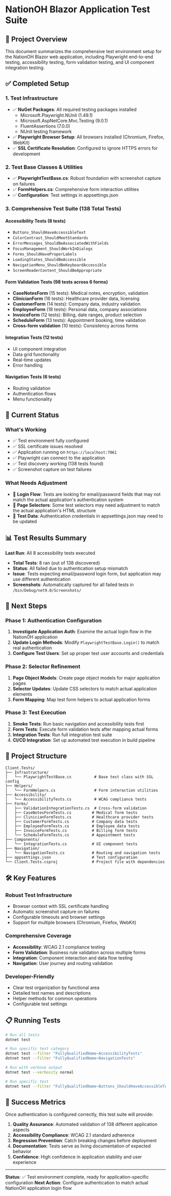# NationOH Blazor Application Test Suite

## 🎯 Project Overview

This document summarizes the comprehensive test environment setup for the NationOH Blazor web application, including Playwright end-to-end testing, accessibility testing, form validation testing, and UI component integration testing.

## ✅ Completed Setup

### 1. **Test Infrastructure**
- ✅ **NuGet Packages**: All required testing packages installed
  - Microsoft.Playwright.NUnit (1.49.1)
  - Microsoft.AspNetCore.Mvc.Testing (9.0.1)
  - FluentAssertions (7.0.0)
  - NUnit testing framework
- ✅ **Playwright Browser Setup**: All browsers installed (Chromium, Firefox, WebKit)
- ✅ **SSL Certificate Resolution**: Configured to ignore HTTPS errors for development

### 2. **Test Base Classes & Utilities**
- ✅ **PlaywrightTestBase.cs**: Robust foundation with screenshot capture on failures
- ✅ **FormHelpers.cs**: Comprehensive form interaction utilities
- ✅ **Configuration**: Test settings in appsettings.json

### 3. **Comprehensive Test Suite** (138 Total Tests)

#### **Accessibility Tests** (8 tests)
- `Buttons_ShouldHaveAccessibleText`
- `ColorContrast_ShouldMeetStandards`
- `ErrorMessages_ShouldBeAssociatedWithFields`
- `FocusManagement_ShouldWorkInDialogs`
- `Forms_ShouldHaveProperLabels`
- `LoadingStates_ShouldBeAccessible`
- `NavigationMenu_ShouldBeKeyboardAccessible`
- `ScreenReaderContent_ShouldBeAppropriate`

#### **Form Validation Tests** (98 tests across 6 forms)
- **CaseNotesForm** (15 tests): Medical notes, encryption, validation
- **ClinicianForm** (16 tests): Healthcare provider data, licensing
- **CustomerForm** (14 tests): Company data, industry validation
- **EmployeeForm** (18 tests): Personal data, company associations
- **InvoiceForm** (12 tests): Billing, date ranges, product selection
- **ScheduleForm** (13 tests): Appointment booking, time validation
- **Cross-form validation** (10 tests): Consistency across forms

#### **Integration Tests** (12 tests)
- UI component integration
- Data grid functionality
- Real-time updates
- Error handling

#### **Navigation Tests** (6 tests)
- Routing validation
- Authentication flows
- Menu functionality

## 🔧 Current Status

### **What's Working**
- ✅ Test environment fully configured
- ✅ SSL certificate issues resolved
- ✅ Application running on `https://localhost:7061`
- ✅ Playwright can connect to the application
- ✅ Test discovery working (138 tests found)
- ✅ Screenshot capture on test failures

### **What Needs Adjustment**
- 🔄 **Login Flow**: Tests are looking for email/password fields that may not match the actual application's authentication system
- 🔄 **Page Selectors**: Some test selectors may need adjustment to match the actual application's HTML structure
- 🔄 **Test Data**: Authentication credentials in appsettings.json may need to be updated

## 📊 Test Results Summary

**Last Run**: All 8 accessibility tests executed
- **Total Tests**: 8 ran (out of 138 discovered)
- **Status**: All failed due to authentication setup mismatch
- **Issue**: Tests expecting email/password login form, but application may use different authentication
- **Screenshots**: Automatically captured for all failed tests in `/bin/Debug/net9.0/Screenshots/`

## 🚀 Next Steps

### **Phase 1: Authentication Configuration**
1. **Investigate Application Auth**: Examine the actual login flow in the NationOH application
2. **Update Login Methods**: Modify `PlaywrightTestBase.Login()` to match real authentication
3. **Configure Test Users**: Set up proper test user accounts and credentials

### **Phase 2: Selector Refinement**
1. **Page Object Models**: Create page object models for major application pages
2. **Selector Updates**: Update CSS selectors to match actual application elements
3. **Form Mapping**: Map test form helpers to actual application forms

### **Phase 3: Test Execution**
1. **Smoke Tests**: Run basic navigation and accessibility tests first
2. **Form Tests**: Execute form validation tests after mapping actual forms
3. **Integration Tests**: Run full integration test suite
4. **CI/CD Integration**: Set up automated test execution in build pipeline

## 📁 Project Structure

```
Client.Tests/
├── Infrastructure/
│   └── PlaywrightTestBase.cs          # Base test class with SSL config
├── Helpers/
│   └── FormHelpers.cs                 # Form interaction utilities
├── Accessibility/
│   └── AccessibilityTests.cs          # WCAG compliance tests
├── Forms/
│   ├── ValidationIntegrationTests.cs  # Cross-form validation
│   ├── CaseNotesFormTests.cs         # Medical form tests
│   ├── ClinicianFormTests.cs         # Healthcare provider tests
│   ├── CustomerFormTests.cs          # Company data tests
│   ├── EmployeeFormTests.cs          # Employee data tests
│   ├── InvoiceFormTests.cs           # Billing form tests
│   └── ScheduleFormTests.cs          # Appointment tests
├── Components/
│   └── IntegrationTests.cs           # UI component tests
├── Navigation/
│   └── NavigationTests.cs            # Routing and navigation tests
├── appsettings.json                  # Test configuration
└── Client.Tests.csproj               # Project file with dependencies
```

## 🛠️ Key Features

### **Robust Test Infrastructure**
- Browser context with SSL certificate handling
- Automatic screenshot capture on failures
- Configurable timeouts and browser settings
- Support for multiple browsers (Chromium, Firefox, WebKit)

### **Comprehensive Coverage**
- **Accessibility**: WCAG 2.1 compliance testing
- **Form Validation**: Business rule validation across multiple forms
- **Integration**: Component interaction and data flow testing
- **Navigation**: User journey and routing validation

### **Developer-Friendly**
- Clear test organization by functional area
- Detailed test names and descriptions
- Helper methods for common operations
- Configurable test settings

## 📋 Running Tests

```bash
# Run all tests
dotnet test

# Run specific test category
dotnet test --filter "FullyQualifiedName~AccessibilityTests"
dotnet test --filter "FullyQualifiedName~NavigationTests"

# Run with verbose output
dotnet test --verbosity normal

# Run specific test
dotnet test --filter "FullyQualifiedName~Buttons_ShouldHaveAccessibleText"
```

## 🎯 Success Metrics

Once authentication is configured correctly, this test suite will provide:

1. **Quality Assurance**: Automated validation of 138 different application aspects
2. **Accessibility Compliance**: WCAG 2.1 standard adherence
3. **Regression Prevention**: Catch breaking changes before deployment
4. **Documentation**: Tests serve as living documentation of expected behavior
5. **Confidence**: High confidence in application stability and user experience

---

**Status**: ✅ Test environment complete, ready for application-specific configuration
**Next Action**: Configure authentication to match actual NationOH application login flow
